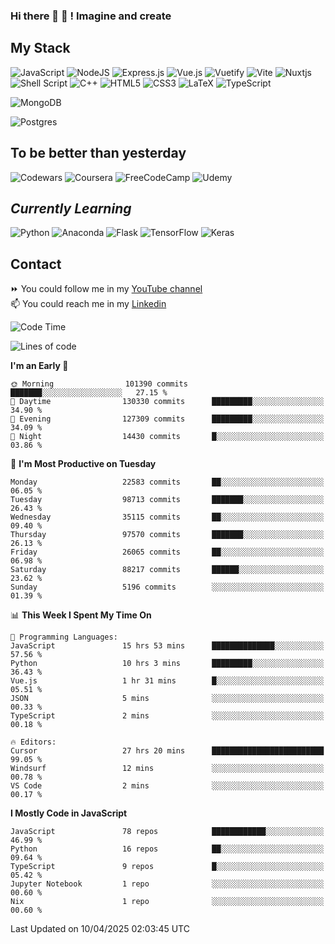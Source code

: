 ### Hi there 👋 🤖 ! Imagine and create

## My Stack
![JavaScript](https://img.shields.io/badge/javascript-%23323330.svg?style=for-the-badge&logo=javascript&logoColor=%23F7DF1E) ![NodeJS](https://img.shields.io/badge/node.js-6DA55F?style=for-the-badge&logo=node.js&logoColor=white) <img alt="Express.js" src="https://img.shields.io/badge/express.js%20-%23404d59.svg?&style=for-the-badge"/> ![Vue.js](https://img.shields.io/badge/vuejs-%2335495e.svg?style=for-the-badge&logo=vuedotjs&logoColor=%234FC08D) ![Vuetify](https://img.shields.io/badge/Vuetify-1867C0?style=for-the-badge&logo=vuetify&logoColor=AEDDFF) ![Vite](https://img.shields.io/badge/vite-%23646CFF.svg?style=for-the-badge&logo=vite&logoColor=white) ![Nuxtjs](https://img.shields.io/badge/Nuxt-002E3B?style=for-the-badge&logo=nuxtdotjs&logoColor=#00DC82) ![Shell Script](https://img.shields.io/badge/shell_script-%23121011.svg?style=for-the-badge&logo=gnu-bash&logoColor=white) ![C++](https://img.shields.io/badge/c++-%2300599C.svg?style=for-the-badge&logo=c%2B%2B&logoColor=white) ![HTML5](https://img.shields.io/badge/html5-%23E34F26.svg?style=for-the-badge&logo=html5&logoColor=white) ![CSS3](https://img.shields.io/badge/css3-%231572B6.svg?style=for-the-badge&logo=css3&logoColor=white) ![LaTeX](https://img.shields.io/badge/latex-%23008080.svg?style=for-the-badge&logo=latex&logoColor=white) ![TypeScript](https://img.shields.io/badge/typescript-%23007ACC.svg?style=for-the-badge&logo=typescript&logoColor=white)
<div>
  <img alt="MongoDB" src ="https://img.shields.io/badge/MongoDB-%234ea94b.svg?&style=for-the-badge&logo=mongodb&logoColor=white"/>
  
  ![Postgres](https://img.shields.io/badge/postgres-%23316192.svg?style=for-the-badge&logo=postgresql&logoColor=white)
</div>

## To be better than yesterday
![Codewars](https://img.shields.io/badge/Codewars-B1361E?style=for-the-badge&logo=codewars&logoColor=grey)
  ![Coursera](https://img.shields.io/badge/Coursera-%230056D2.svg?style=for-the-badge&logo=Coursera&logoColor=white)
  ![FreeCodeCamp](https://img.shields.io/badge/Freecodecamp-%23123.svg?&style=for-the-badge&logo=freecodecamp&logoColor=green)
  ![Udemy](https://img.shields.io/badge/Udemy-A435F0?style=for-the-badge&logo=Udemy&logoColor=white)

## *Currently Learning*
![Python](https://img.shields.io/badge/python-3670A0?style=for-the-badge&logo=python&logoColor=ffdd54) ![Anaconda](https://img.shields.io/badge/Anaconda-%2344A833.svg?style=for-the-badge&logo=anaconda&logoColor=white) 
![Flask](https://img.shields.io/badge/flask-%23000.svg?style=for-the-badge&logo=flask&logoColor=white) ![TensorFlow](https://img.shields.io/badge/TensorFlow-%23FF6F00.svg?style=for-the-badge&logo=TensorFlow&logoColor=white) ![Keras](https://img.shields.io/badge/Keras-%23D00000.svg?style=for-the-badge&logo=Keras&logoColor=white)

## Contact
⏩ You could follow me in my <a href="https://www.youtube.com/c/ViktorJimenezF" target="blank">YouTube channel</a>   <br>
📫 You could reach me in my <a href="https://www.linkedin.com/in/victorjuanjimenez/" target="blank">Linkedin</a>  

<!--START_SECTION:waka-->
![Code Time](http://img.shields.io/badge/Code%20Time-3%2C375%20hrs%2033%20mins-blue)

![Lines of code](https://img.shields.io/badge/From%20Hello%20World%20I%27ve%20Written-610.1%20million%20lines%20of%20code-blue)

**I'm an Early 🐤** 

```text
🌞 Morning                101390 commits      ███████░░░░░░░░░░░░░░░░░░   27.15 % 
🌆 Daytime                130330 commits      █████████░░░░░░░░░░░░░░░░   34.90 % 
🌃 Evening                127309 commits      █████████░░░░░░░░░░░░░░░░   34.09 % 
🌙 Night                  14430 commits       █░░░░░░░░░░░░░░░░░░░░░░░░   03.86 % 
```
📅 **I'm Most Productive on Tuesday** 

```text
Monday                   22583 commits       ██░░░░░░░░░░░░░░░░░░░░░░░   06.05 % 
Tuesday                  98713 commits       ███████░░░░░░░░░░░░░░░░░░   26.43 % 
Wednesday                35115 commits       ██░░░░░░░░░░░░░░░░░░░░░░░   09.40 % 
Thursday                 97570 commits       ███████░░░░░░░░░░░░░░░░░░   26.13 % 
Friday                   26065 commits       ██░░░░░░░░░░░░░░░░░░░░░░░   06.98 % 
Saturday                 88217 commits       ██████░░░░░░░░░░░░░░░░░░░   23.62 % 
Sunday                   5196 commits        ░░░░░░░░░░░░░░░░░░░░░░░░░   01.39 % 
```


📊 **This Week I Spent My Time On** 

```text
💬 Programming Languages: 
JavaScript               15 hrs 53 mins      ██████████████░░░░░░░░░░░   57.56 % 
Python                   10 hrs 3 mins       █████████░░░░░░░░░░░░░░░░   36.43 % 
Vue.js                   1 hr 31 mins        █░░░░░░░░░░░░░░░░░░░░░░░░   05.51 % 
JSON                     5 mins              ░░░░░░░░░░░░░░░░░░░░░░░░░   00.33 % 
TypeScript               2 mins              ░░░░░░░░░░░░░░░░░░░░░░░░░   00.18 % 

🔥 Editors: 
Cursor                   27 hrs 20 mins      █████████████████████████   99.05 % 
Windsurf                 12 mins             ░░░░░░░░░░░░░░░░░░░░░░░░░   00.78 % 
VS Code                  2 mins              ░░░░░░░░░░░░░░░░░░░░░░░░░   00.17 % 
```

**I Mostly Code in JavaScript** 

```text
JavaScript               78 repos            ████████████░░░░░░░░░░░░░   46.99 % 
Python                   16 repos            ██░░░░░░░░░░░░░░░░░░░░░░░   09.64 % 
TypeScript               9 repos             █░░░░░░░░░░░░░░░░░░░░░░░░   05.42 % 
Jupyter Notebook         1 repo              ░░░░░░░░░░░░░░░░░░░░░░░░░   00.60 % 
Nix                      1 repo              ░░░░░░░░░░░░░░░░░░░░░░░░░   00.60 % 
```




 Last Updated on 10/04/2025 02:03:45 UTC
<!--END_SECTION:waka-->

<!--
**ViktorJJF/ViktorJJF** is a ✨ _special_ ✨ repository because its `README.md` (this file) appears on your GitHub profile.



Here are some ideas to get you started:

- 🔭 I’m currently working on ...
- 🌱 I’m currently learning ...
- 👯 I’m looking to collaborate on ...
- 🤔 I’m looking for help with ...
- 💬 Ask me about ...
- 📫 How to reach me: ...
- 😄 Pronouns: ...
- ⚡ Fun fact: ...
-->
